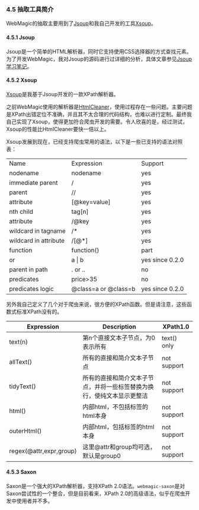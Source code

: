 ### 4.5 抽取工具简介

WebMagic的抽取主要用到了[Jsoup](http://jsoup.org/)和我自己开发的工具[Xsoup](https://github.com/code4craft/xsoup)。

#### 4.5.1 Jsoup

Jsoup是一个简单的HTML解析器，同时它支持使用CSS选择器的方式查找元素。为了开发WebMagic，我对Jsoup的源码进行过详细的分析，具体文章参见[Jsoup学习笔记](https://github.com/code4craft/jsoup-learning)。

#### 4.5.2 Xsoup

[Xsoup](https://github.com/code4craft/xsoup)是我基于Jsoup开发的一款XPath解析器。

之前WebMagic使用的解析器是[HtmlCleaner](http://htmlcleaner.sourceforge.net/)，使用过程存在一些问题。主要问题是XPath出错定位不准确，并且其不太合理的代码结构，也难以进行定制。最终我自己实现了Xsoup，使得更加符合爬虫开发的需要。令人欣喜的是，经过测试，Xsoup的性能比HtmlCleaner要快一倍以上。

Xsoup发展到现在，已经支持爬虫常用的语法，以下是一些已支持的语法对照表：

<table>
    <tr>
        <td>Name</td>
        <td>Expression</td>
        <td>Support</td>
    </tr>
    <tr>
        <td>nodename</td>
        <td>nodename</td>
        <td>yes</td>
    </tr>
    <tr>
        <td>immediate parent</td>
        <td>/</td>
        <td>yes</td>
    </tr>
    <tr>
        <td>parent</td>
        <td>//</td>
        <td>yes</td>
    </tr>
    <tr>
        <td>attribute</td>
        <td>[@key=value]</td>
        <td>yes</td>
    </tr>
    <tr>
        <td>nth child</td>
        <td>tag[n]</td>
        <td>yes</td>
    </tr>
    <tr>
        <td>attribute</td>
        <td>/@key</td>
        <td>yes</td>
    </tr>
    <tr>
        <td>wildcard in tagname</td>
        <td>/*</td>
        <td>yes</td>
    </tr>
    <tr>
        <td>wildcard in attribute</td>
        <td>/[@*]</td>
        <td>yes</td>
    </tr>
    <tr>
        <td>function</td>
        <td>function()</td>
        <td>part</td>
    </tr>
    <tr>
        <td>or</td>
        <td>a | b</td>
        <td>yes since 0.2.0</td>
    </tr>
    <tr>
        <td>parent in path</td>
        <td>. or ..</td>
        <td>no</td>
    </tr>
    <tr>
        <td>predicates</td>
        <td>price>35</td>
        <td>no</td>
    </tr>
    <tr>
        <td>predicates logic</td>
        <td>@class=a or @class=b</td>
        <td>yes since 0.2.0</td>
    </tr>
</table>

另外我自己定义了几个对于爬虫来说，很方便的XPath函数。但是请注意，这些函数式标准XPath没有的。

| Expression	| Description |	XPath1.0 |
| -------- | ------- | ------- |
| text(n)| 第n个直接文本子节点，为0表示所有|	text() only|
|allText()	| 所有的直接和简介文本子节点	| not support|
|tidyText()	| 所有的直接和简介文本子节点，并将一些标签替换为换行，使纯文本显示更整洁 |	not support |
| html()	| 内部html，不包括标签的html本身 |	not support |
| outerHtml() |	内部html，包括标签的html本身|	not support
|regex(@attr,expr,group) | 这里@attr和group均可选，默认是group0|	not support

#### 4.5.3 Saxon

Saxon是一个强大的XPath解析器，支持XPath 2.0语法。`webmagic-saxon`是对Saxon尝试性的一个整合，但是目前看来，XPath 2.0的高级语法，似乎在爬虫开发中使用者并不多。